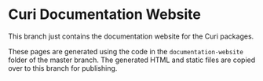 # Curi Documentation Website

This branch just contains the documentation website for the Curi packages.

These pages are generated using the code in the `documentation-website` folder of the master branch. The generated HTML and static files are copied over to this branch for publishing.
